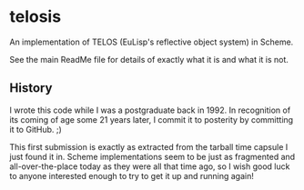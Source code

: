 telosis
=======

An implementation of TELOS (EuLisp's reflective object system) in Scheme.

See the main ReadMe file for details of exactly what it is and what it
is not.

History
-------

I wrote this code while I was a postgraduate back in 1992. In
recognition of its coming of age some 21 years later, I commit it
to posterity by committing it to GitHub. ;)

This first submission is exactly as extracted from the tarball time
capsule I just found it in. Scheme implementations seem to be just as
fragmented and all-over-the-place today as they were all that time
ago, so I wish good luck to anyone interested enough to try to get it
up and running again!

